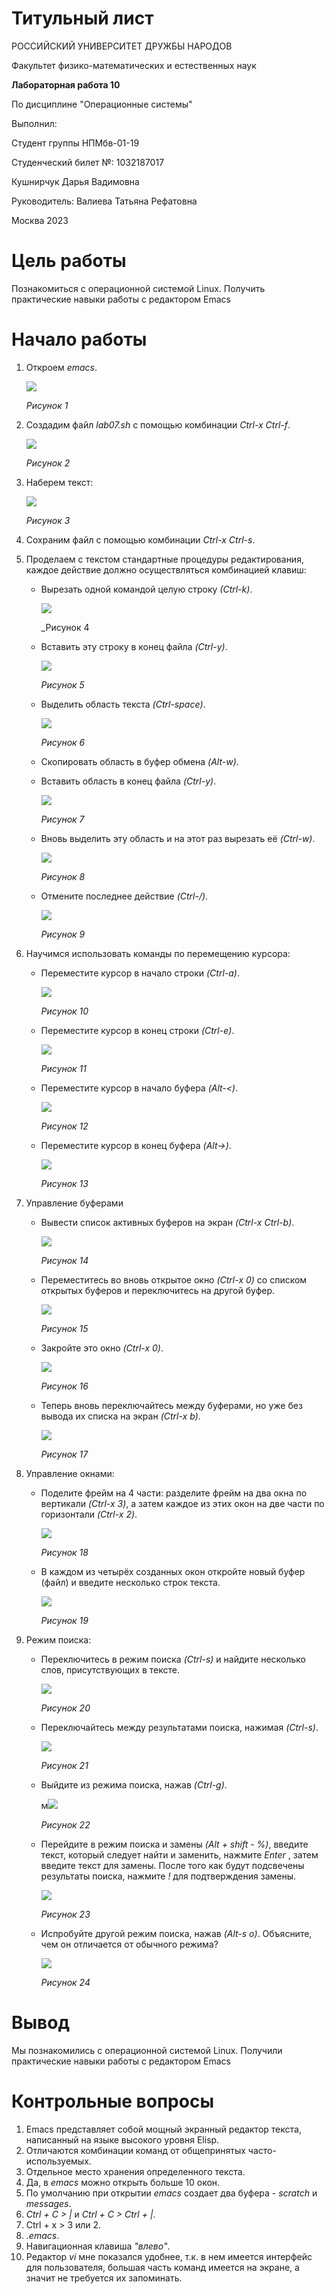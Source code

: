 ﻿# <a name="титульный-лист"></a>**Титульный лист**
РОССИЙСКИЙ УНИВЕРСИТЕТ ДРУЖБЫ НАРОДОВ

Факультет физико-математических и естественных наук




**Лабораторная работа 10**

По дисциплине "Операционные системы"






Выполнил:

Студент группы НПМбв-01-19

Студенческий билет №: 1032187017

Кушнирчук Дарья Вадимовна

Руководитель: Валиева Татьяна Рефатовна











Москва 2023

# <a name="цель-работы"></a>**Цель работы**
Познакомиться с операционной системой Linux. Получить практические навыки работы с редактором Emacs
# <a name="начало-работы"></a>**Начало работы**
1. Откроем *emacs*.

   ![](Aspose.Words.7163e370-c3c7-43f6-9a68-e94ff17764d8.001.png)

   *Рисунок 1*
1. Создадим файл *lab07.sh* с помощью комбинации *Ctrl-x Ctrl-f*.

   ![](Aspose.Words.7163e370-c3c7-43f6-9a68-e94ff17764d8.002.png)

   *Рисунок 2*
1. Наберем текст:

   ![](Aspose.Words.7163e370-c3c7-43f6-9a68-e94ff17764d8.003.png)

   *Рисунок 3*
1. Сохраним файл с помощью комбинации *Ctrl-x Ctrl-s*.
1. Проделаем с текстом стандартные процедуры редактирования, каждое действие должно осуществляться комбинацией клавиш:
   - Вырезать одной командой целую строку *(Сtrl-k)*.

     ![](Aspose.Words.7163e370-c3c7-43f6-9a68-e94ff17764d8.004.png)

     \_Рисунок 4
   - Вставить эту строку в конец файла *(Ctrl-y)*.

     ![](Aspose.Words.7163e370-c3c7-43f6-9a68-e94ff17764d8.005.png)

     *Рисунок 5*
   - Выделить область текста *(Ctrl-space)*.

     ![](Aspose.Words.7163e370-c3c7-43f6-9a68-e94ff17764d8.006.png)

     *Рисунок 6*
   - Скопировать область в буфер обмена *(Alt-w)*.
   - Вставить область в конец файла *(Ctrl-y)*.

     ![](Aspose.Words.7163e370-c3c7-43f6-9a68-e94ff17764d8.007.png)

     *Рисунок 7*
   - Вновь выделить эту область и на этот раз вырезать её *(Ctrl-w)*.

     ![](Aspose.Words.7163e370-c3c7-43f6-9a68-e94ff17764d8.008.png)

     *Рисунок 8*
   - Отмените последнее действие *(Ctrl-/)*.

     ![](Aspose.Words.7163e370-c3c7-43f6-9a68-e94ff17764d8.009.png)

     *Рисунок 9*
1. Научимся использовать команды по перемещению курсора:
   - Переместите курсор в начало строки *(Ctrl-a)*.

     ![](Aspose.Words.7163e370-c3c7-43f6-9a68-e94ff17764d8.010.png)

     *Рисунок 10*
   - Переместите курсор в конец строки *(Ctrl-e)*.

     ![](Aspose.Words.7163e370-c3c7-43f6-9a68-e94ff17764d8.011.png)

     *Рисунок 11*
   - Переместите курсор в начало буфера *(Alt-<)*.

     ![](Aspose.Words.7163e370-c3c7-43f6-9a68-e94ff17764d8.012.png)

     *Рисунок 12*
   - Переместите курсор в конец буфера *(Alt->)*.

     ![](Aspose.Words.7163e370-c3c7-43f6-9a68-e94ff17764d8.013.png)

     *Рисунок 13*
1. Управление буферами
   - Вывести список активных буферов на экран *(Ctrl-x Ctrl-b)*.

     ![](Aspose.Words.7163e370-c3c7-43f6-9a68-e94ff17764d8.014.png)

     *Рисунок 14*
   - Переместитесь во вновь открытое окно *(Ctrl-x 0)* со списком открытых буферов и переключитесь на другой буфер. 

     ![](Aspose.Words.7163e370-c3c7-43f6-9a68-e94ff17764d8.015.png)

     *Рисунок 15*
   - Закройте это окно *(Ctrl-x 0)*.

     ![](Aspose.Words.7163e370-c3c7-43f6-9a68-e94ff17764d8.016.png)

     *Рисунок 16*
   - Теперь вновь переключайтесь между буферами, но уже без вывода их списка на экран *(Ctrl-x b)*.

     ![](Aspose.Words.7163e370-c3c7-43f6-9a68-e94ff17764d8.017.png)

     *Рисунок 17*
1. Управление окнами:
   - Поделите фрейм на 4 части: разделите фрейм на два окна по вертикали *(Ctrl-x 3)*, а затем каждое из этих окон на две части по горизонтали *(Ctrl-x 2)*.

     ![](Aspose.Words.7163e370-c3c7-43f6-9a68-e94ff17764d8.018.png)

     *Рисунок 18*
   - В каждом из четырёх созданных окон откройте новый буфер (файл) и введите несколько строк текста.

     ![](Aspose.Words.7163e370-c3c7-43f6-9a68-e94ff17764d8.019.png)

     *Рисунок 19*
1. Режим поиска:
   - Переключитесь в режим поиска *(Ctrl-s)* и найдите несколько слов, присутствующих в тексте.

     ![](Aspose.Words.7163e370-c3c7-43f6-9a68-e94ff17764d8.020.png)

     *Рисунок 20*
   - Переключайтесь между результатами поиска, нажимая *(Ctrl-s)*.

     ![](Aspose.Words.7163e370-c3c7-43f6-9a68-e94ff17764d8.021.png)

     *Рисунок 21*
   - Выйдите из режима поиска, нажав *(Ctrl-g)*.

     м![](Aspose.Words.7163e370-c3c7-43f6-9a68-e94ff17764d8.022.png)

     *Рисунок 22*
   - Перейдите в режим поиска и замены *(Alt + shift - %)*, введите текст, который следует найти и заменить, нажмите *Enter* , затем введите текст для замены. После того как будут подсвечены результаты поиска, нажмите *!* для подтверждения замены.

     ![](Aspose.Words.7163e370-c3c7-43f6-9a68-e94ff17764d8.023.png)

     *Рисунок 23*
   - Испробуйте другой режим поиска, нажав *(Alt-s o)*. Объясните, чем он отличается от обычного режима?

     ![](Aspose.Words.7163e370-c3c7-43f6-9a68-e94ff17764d8.024.png)

     *Рисунок 24*
# <a name="вывод"></a>**Вывод**
Мы познакомились с операционной системой Linux. Получили практические навыки работы с редактором Emacs
# <a name="контрольные-вопросы"></a>**Контрольные вопросы**
1. Emacs представляет собой мощный экранный редактор текста, написанный на языке высокого уровня Elisp.
1. Отличаются комбинации команд от общепринятых часто-используемых.
1. Отдельное место хранения определенного текста.
1. Да, в *emacs* можно открыть больше 10 окон.
1. По умолчанию при открытии *emacs* создает два буфера - *scratch* и *messages*.
1. *Ctrl + C > |* и *Ctrl + C > Ctrl + |*.
1. Ctrl + x > 3 или 2.
1. *.emacs*.
1. Навигационная клавиша *"влево"*.
1. Редактор *vi* мне показался удобнее, т.к. в нем имеется интерфейс для пользователя, большая часть команд имеется на экране, а значит не требуется их запоминать.
